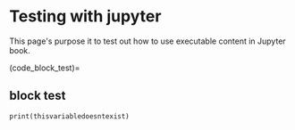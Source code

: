 # Testing with jupyter
This page's purpose it to test out how to use executable content in Jupyter book.

(code_block_test)=
## block test
```{code-cell}
print(thisvariabledoesntexist)
```